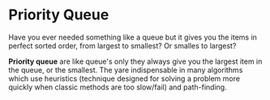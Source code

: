 # Priority Queue

Have you ever needed something like a queue but it gives you the items in perfect sorted order, from largest to smallest? Or smalles to largest?

**Priority queue** are like queue's only they always give you the largest item in the queue, or the smallest. The yare indispensable in many algorithms which use heuristics (technique designed for solving a problem more quickly when classic methods are too slow/fail) and path-finding. 
